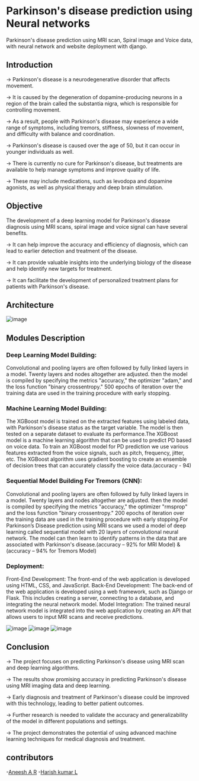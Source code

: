 # Parkinson's disease prediction using Neural networks
 Parkinson's disease prediction using MRI scan, Spiral image and Voice data, with neural network and website deployment with django.

## Introduction

-> Parkinson's disease is a neurodegenerative disorder that affects movement.

-> It is caused by the degeneration of dopamine-producing neurons in a region of the brain called the substantia nigra, which is responsible for controlling movement.

-> As a result, people with Parkinson's disease may experience a wide range of symptoms, including tremors, stiffness, slowness of movement, and difficulty with balance and coordination.

-> Parkinson's disease is caused over the age of 50, but it can occur in younger individuals as well.

-> There is currently no cure for Parkinson's disease, but treatments are available to help manage symptoms and improve quality of life.

-> These may include medications, such as levodopa and dopamine agonists, as well as physical therapy and deep brain stimulation.

## Objective

The development of a deep learning model for Parkinson's disease diagnosis using MRI scans, spiral image and voice signal can have several benefits.

-> It can help improve the accuracy and efficiency of diagnosis, which can lead to earlier detection and treatment of the disease.

-> It can provide valuable insights into the underlying biology of the disease and help identify new targets for treatment.

-> It can facilitate the development of personalized treatment plans for patients with Parkinson's disease.

## Architecture
![image](https://user-images.githubusercontent.com/82936701/247839843-8138a18c-04d1-433d-b0fe-4c900b96da90.png)

## Modules Description
### Deep Learning Model Building:
Convolutional and pooling layers are often followed by fully linked layers in a model. Twenty layers and nodes altogether are adjusted. then the model is compiled by specifying the metrics "accuracy," the optimizer "adam," and the loss function "binary crossentropy." 500 epochs of iteration over the training data are used in the training procedure with early stopping.

### Machine Learning Model Building:
The XGBoost model is trained on the extracted features using labeled data, with Parkinson's disease status as the target variable. The model is then tested on a separate dataset to evaluate its performance.The XGBoost model is a machine learning algorithm that can be used to predict PD based on voice data. To train an XGBoost model for PD prediction we use various features extracted from the voice signals, such as pitch, frequency, jitter, etc. The XGBoost algorithm uses gradient boosting to create an ensemble of decision trees that can accurately classify the voice data.(accuracy - 94)

### Sequential Model Building For Tremors (CNN):
Convolutional and pooling layers are often followed by fully linked layers in a model. Twenty layers and nodes altogether are adjusted. then the model is compiled by specifying the metrics "accuracy," the optimizer "rmsprop" and the loss function "binary crossentropy." 200 epochs of iteration over the training data are used in the training procedure with early stopping.For Parkinson’s Disease prediction using MRI scans we used a model of deep learning called sequential model with 20 layers of convolutional neural network. The model can then learn to identify patterns in the data that are associated with Parkinson's disease.(accuracy – 92% for MRI Model) & (accuracy – 94% for Tremors Model)

### Deployment:
Front-End Development: The front-end of the web application is developed using HTML, CSS, and JavaScript.
Back-End Development: The back-end of the web application is developed using a web framework, such as Django or Flask. This includes creating a server, connecting
to a database, and integrating the neural network model.
Model Integration: The trained neural network model is integrated into the web application by creating an API that allows users to input MRI scans and receive predictions.

![image](https://user-images.githubusercontent.com/82936701/247840572-34204811-0e2f-4595-9bb1-32a667e36bcf.png)
![image](https://user-images.githubusercontent.com/82936701/247840641-f82ec878-70b3-485c-943d-141f4f575f05.png)
![image](https://user-images.githubusercontent.com/82936701/247840715-55c20555-c962-4c90-b249-5ccfc0795594.png)

## Conclusion

-> The project focuses on predicting Parkinson's disease using MRI scan and deep learning algorithms.

-> The results show promising accuracy in predicting Parkinson's disease using MRI imaging data and deep learning.

-> Early diagnosis and treatment of Parkinson's disease could be improved with this technology, leading to better patient outcomes.

-> Further research is needed to validate the accuracy and generalizability of the model in different populations and settings.

-> The project demonstrates the potential of using advanced machine learning techniques for medical diagnosis and treatment.

## contributors

-[Aneesh A R](https://github.com/aneesh1308)
-[Harish kumar L](https://github.com/Harish-Kumar-25)
